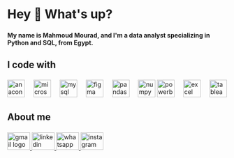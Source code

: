 <h1 align="left">Hey 👋 What's up?</h1>

###

<h4 align="left">My name is Mahmoud Mourad, and I'm a data analyst specializing in Python and SQL, from Egypt.</h4>

###

<h2 align="left">I code with</h2>

###

<div align="left">
  <img src="https://cdn.jsdelivr.net/gh/devicons/devicon/icons/anaconda/anaconda-original.svg" height="40" alt="anaconda logo"  />
  <img width="12" />
  <img src="https://cdn.jsdelivr.net/gh/devicons/devicon/icons/microsoftsqlserver/microsoftsqlserver-plain.svg" height="40" alt="microsoftsqlserver logo"  />
  <img width="12" />
  <img src="https://cdn.jsdelivr.net/gh/devicons/devicon/icons/mysql/mysql-original.svg" height="40" alt="mysql logo"  />
  <img width="12" />
  <img src="https://cdn.jsdelivr.net/gh/devicons/devicon/icons/figma/figma-original.svg" height="40" alt="figma logo"  />
  <img width="12" />
  <img src="https://cdn.jsdelivr.net/gh/devicons/devicon/icons/pandas/pandas-original.svg" height="40" alt="pandas logo"  />
  <img width="12" />
  <img src="https://cdn.jsdelivr.net/gh/devicons/devicon/icons/numpy/numpy-original.svg" height="40" alt="numpy logo"  />
  <img src="[https://cdn.jsdelivr.net/gh/devicons/devicon/icons/powerbi/powerbi-original.svg](https://images.search.yahoo.com/images/view;_ylt=AwrFFHatSpdofG4B0nmJzbkF;_ylu=c2VjA3NyBHNsawNpbWcEb2lkA2QwMTI0NDEwZjk5MjY3MGZjNDQ4YWMwMjhjYjg5MDRmBGdwb3MDMwRpdANiaW5n?back=https%3A%2F%2Fimages.search.yahoo.com%2Fsearch%2Fimages%3Fp%3Dpower%2Bbi%2Blogo%26type%3DE210US91105G0%26fr%3Dmcafee%26fr2%3Dpiv-web%26tab%3Dorganic%26ri%3D3&w=1080&h=800&imgurl=cdn.freelogovectors.net%2Fwp-content%2Fuploads%2F2023%2F11%2Fpower-bi-logo-freelogovectors.net_.png&rurl=https%3A%2F%2Fwww.freelogovectors.net%2Fpowerbi-logo-microsoft%2F&size=8KB&p=power+bi+logo&oid=d0124410f992670fc448ac028cb8904f&fr2=piv-web&fr=mcafee&tt=Power+BI+Logo+%5BMicrosoft%5D+-+PNG+Logo+Vector+Brand+Downloads+%28SVG%2C+EPS%29&b=0&ni=21&no=3&ts=&tab=organic&sigr=Ilhu_RHlL9GF&sigb=G_z0NwfSNxfS&sigi=X4n458_itT6P&sigt=0kwnPrXusF2U&.crumb=hC.YHWEcH8n&fr=mcafee&fr2=piv-web&type=E210US91105G0)" height="40" alt="powerbi logo" />
  <img width="12" />
  <img src="https://cdn.jsdelivr.net/gh/devicons/devicon/icons/excel/excel-original.svg" height="40" alt="excel logo" />
  <img width="12" />
  <img src="https://cdn.jsdelivr.net/gh/devicons/devicon/icons/tableau/tableau-original.svg" height="40" alt="tableau logo" />

</div>

###

<h2 align="left">About me</h2>

###

<div align="left">
  <a href="mahmoudmouradm99@gmail.com" target="_blank">
    <img src="https://raw.githubusercontent.com/maurodesouza/profile-readme-generator/master/src/assets/icons/social/gmail/default.svg" width="52" height="40" alt="gmail logo"  />
  </a>
  <a href="https://www.linkedin.com/in/mahmoud-mourad-ibrahime-bbb309367?utm_source=share&utm_campaign=share_via&utm_content=profile&utm_medium=android_app " target="_blank">
    <img src="https://raw.githubusercontent.com/maurodesouza/profile-readme-generator/master/src/assets/icons/social/linkedin/default.svg" width="52" height="40" alt="linkedin logo"  />
  </a>
  <a href="https://wa.me/qr/JUO56PYJIQAGN1 " target="_blank">
    <img src="https://raw.githubusercontent.com/maurodesouza/profile-readme-generator/master/src/assets/icons/social/whatsapp/default.svg" width="52" height="40" alt="whatsapp logo"  />
  </a>
  <a href="https://www.instagram.com/mahmoud_moorad?igsh=ZjkzNHI0MGY2MDRl" target="_blank">
    <img src="https://raw.githubusercontent.com/maurodesouza/profile-readme-generator/master/src/assets/icons/social/instagram/default.svg" width="52" height="40" alt="instagram logo"  />
  </a>
</div>

###
